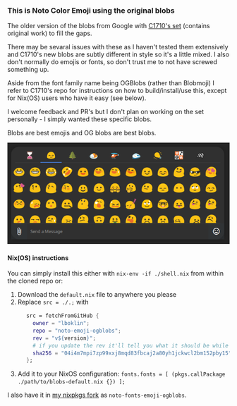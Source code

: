 
### This is Noto Color Emoji using the original blobs

The older version of the blobs from Google with [C1710's set](https://github.com/C1710/blobmoji) (contains original work) to fill the gaps.

There may be sevaral issues with these as I haven't tested them extensively and C1710's new blobs are subtly different in style so it's a little mixed. I also don't normally do emojis or fonts, so don't trust me to not have screwed something up. 

Aside from the font family name being OGBlobs (rather than Blobmoji) I refer to C1710's repo for instructions on how to build/install/use this, except for Nix(OS) users who have it easy (see below).

I welcome feedback and PR's but I don't plan on working on the set personally - I simply wanted these specific blobs.

Blobs are best emojis and OG blobs are best blobs.

![OGBlobs in Spectral](images/OGBlobs-in-Spectral.png)


#### Nix(OS) instructions

You can simply install this either with `nix-env -if ./shell.nix` from within the cloned repo 
or:
1. Download the `default.nix` file to anywhere you please 
2. Replace `src = ./.;` with
```nix
      src = fetchFromGitHub {
        owner = "lboklin";
        repo = "noto-emoji-ogblobs";
        rev = "v${version}";
        # if you update the rev it'll tell you what it should be while complaining
        sha256 = "04i4m7mpi7zp99xxj8mqd83fbcaj2a80yh1jckwcl2bm152pby15"; 
      };
```
3. Add it to your NixOS configuration: `fonts.fonts = [ (pkgs.callPackage ./path/to/blobs-default.nix {}) ];`

I also have it in [my nixpkgs fork](https://github.com/lboklin/nixpkgs) as `noto-fonts-emoji-ogblobs`.
